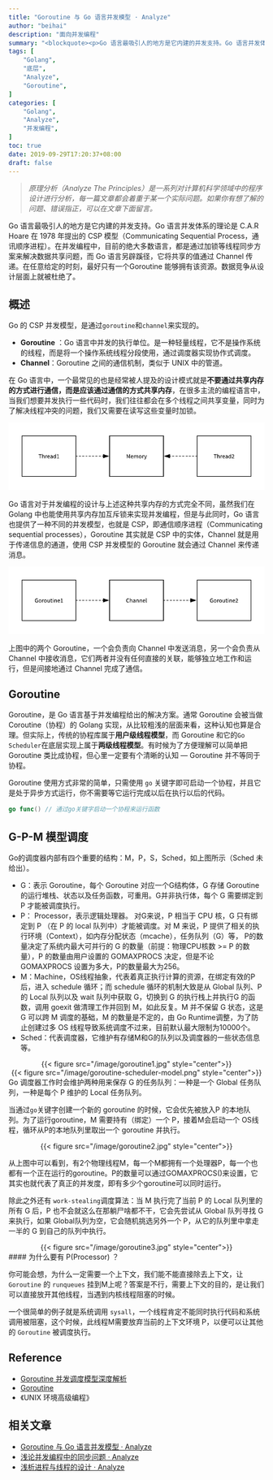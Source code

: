 ```yaml
---
title: "Goroutine 与 Go 语言并发模型 · Analyze"
author: "beihai"
description: "面向并发编程"
summary: "<blockquote><p>Go 语言最吸引人的地方是它内建的并发支持。Go 语言并发体系的理论是 C.A.R Hoare 在 1978 年提出的 CSP 模型。在并发编程中，目前的绝大多数语言，都是通过加锁等线程同步方案来解决数据共享问题，而 Go 语言另辟蹊径，它将共享的值通过 Channel 传递。在任意给定的时刻，最好只有一个Goroutine 能够拥有该资源。数据竞争从设计层面上就被杜绝了。</p></blockquote>"
tags: [
    "Golang",
    "底层",
    "Analyze",
    "Goroutine",
]
categories: [
    "Golang",
    "Analyze",
	"并发编程",
]
toc: true
date: 2019-09-29T17:20:37+08:00
draft: false
---
```


> *原理分析（Analyze The Principles）是一系列对计算机科学领域中的程序设计进行分析，每一篇文章都会着重于某一个实际问题。如果你有想了解的问题、错误指正，可以在文章下面留言。*

Go 语言最吸引人的地方是它内建的并发支持。Go 语言并发体系的理论是 C.A.R Hoare 在 1978 年提出的 CSP 模型（Communicating Sequential Process，通讯顺序进程）。在并发编程中，目前的绝大多数语言，都是通过加锁等线程同步方案来解决数据共享问题，而 Go 语言另辟蹊径，它将共享的值通过 Channel 传递。在任意给定的时刻，最好只有一个Goroutine 能够拥有该资源。数据竞争从设计层面上就被杜绝了。

## 概述

Go 的 CSP 并发模型，是通过`goroutine`和`channel`来实现的。

- **Goroutine** ：Go 语言中并发的执行单位。是一种轻量线程，它不是操作系统的线程，而是将一个操作系统线程分段使用，通过调度器实现协作式调度。
- **Channel**：Goroutine 之间的通信机制，类似于 UNIX 中的管道。

在 Go 语言中，一个最常见的也是经常被人提及的设计模式就是**不要通过共享内存的方式进行通信，而是应该通过通信的方式共享内存**，在很多主流的编程语言中，当我们想要并发执行一些代码时，我们往往都会在多个线程之间共享变量，同时为了解决线程冲突的问题，我们又需要在读写这些变量时加锁。

![Golang-Channel-Share-Memory](index.assets/Golang-Channel-Share-Memory.png)

Go 语言对于并发编程的设计与上述这种共享内存的方式完全不同，虽然我们在 Golang 中也能使用共享内存加互斥锁来实现并发编程，但是与此同时，Go 语言也提供了一种不同的并发模型，也就是 CSP，即通信顺序进程（Communicating sequential processes），Goroutine 其实就是 CSP 中的实体，Channel 就是用于传递信息的通道，使用 CSP 并发模型的 Goroutine 就会通过 Channel 来传递消息。

![Golang-Channel-CSP](index.assets/Golang-Channel-CSP.png)

上图中的两个 Goroutine，一个会负责向 Channel 中发送消息，另一个会负责从 Channel 中接收消息，它们两者并没有任何直接的关联，能够独立地工作和运行，但是间接地通过 Channel 完成了通信。

## Goroutine

Goroutine，是 Go 语言基于并发编程给出的解决方案。通常 Goroutine 会被当做 Coroutine（协程）的 Golang 实现，从比较粗浅的层面来看，这种认知也算是合理。但实际上，传统的协程库属于**用户级线程模型**，而 Goroutine 和它的`Go Scheduler`在底层实现上属于**两级线程模型**。有时候为了方便理解可以简单把 Goroutine 类比成协程，但心里一定要有个清晰的认知 — Goroutine 并不等同于协程。

Goroutine 使用方式非常的简单，只需使用 `go` 关键字即可启动一个协程，并且它是处于异步方式运行，你不需要等它运行完成以后在执行以后的代码。

```go
go func() // 通过go关键字启动一个协程来运行函数
```

## G-P-M 模型调度

Go的调度器内部有四个重要的结构：M，P，S，Sched，如上图所示（Sched 未给出）。

- G：表示 Goroutine，每个 Goroutine 对应一个G结构体，G 存储 Goroutine 的运行堆栈、状态以及任务函数，可重用。G并非执行体，每个 G 需要绑定到 P 才能被调度执行。
- P： Processor，表示逻辑处理器。 对G来说，P 相当于 CPU 核，G 只有绑定到 P （在 P 的 local  队列中）才能被调度。对 M 来说，P 提供了相关的执行环境（Context），如内存分配状态（mcache），任务队列（G）等， P的数量决定了系统内最大可并行的 G 的数量（前提：物理CPU核数 >= P 的数量），P 的数量由用户设置的 GOMAXPROCS 决定，但是不论 GOMAXPROCS 设置为多大，P的数量最大为256。
- M：Machine，OS线程抽象，代表着真正执行计算的资源，在绑定有效的P后，进入 schedule 循环；而 schedule 循环的机制大致是从 Global 队列、P 的 Local 队列以及 wait 队列中获取 G，切换到 G 的执行栈上并执行G 的函数，调用 goexit 做清理工作并回到 M，如此反复。M 并不保留 G 状态，这是 G 可以跨 M 调度的基础，M 的数量是不定的，由 Go Runtime调整，为了防止创建过多 OS 线程导致系统调度不过来，目前默认最大限制为10000个。
- Sched：代表调度器，它维护有存储M和G的队列以及调度器的一些状态信息等。

<div align="center">{{< figure src="/image/goroutine1.jpg" style="center">}}</div>


<div align="center">{{< figure src="/image/goroutine-scheduler-model.png" style="center">}}</div>
Go 调度器工作时会维护两种用来保存 G 的任务队列：一种是一个 Global 任务队列，一种是每个 P 维护的 Local 任务队列。

当通过` go `关键字创建一个新的 goroutine 的时候，它会优先被放入P 的本地队列。为了运行goroutine，M 需要持有（绑定）一个 P，接着M会启动一个 OS线程，循环从P的本地队列里取出一个 goroutine 并执行。

<div align="center">{{< figure src="/image/goroutine2.jpg" style="center">}}</div>

从上图中可以看到，有2个物理线程M，每一个M都拥有一个处理器P，每一个也都有一个正在运行的goroutine。P的数量可以通过GOMAXPROCS()来设置，它其实也就代表了真正的并发度，即有多少个goroutine可以同时运行。

除此之外还有 ` work-stealing `调度算法：当 M 执行完了当前 P 的 Local 队列里的所有 G 后，P 也不会就这么在那躺尸啥都不干，它会先尝试从 Global 队列寻找 G 来执行，如果 Global队列为空，它会随机挑选另外一个 P，从它的队列里中拿走一半的 G 到自己的队列中执行。

<div align="center">{{< figure src="/image/goroutine3.jpg" style="center">}}</div>
#### 为什么要有 P(Processor) ？

你可能会想，为什么一定需要一个上下文，我们能不能直接除去上下文，让 `Goroutine` 的 `runqueues` 挂到M上呢？答案是不行，需要上下文的目的，是让我们可以直接放开其他线程，当遇到内核线程阻塞的时候。

一个很简单的例子就是系统调用 `sysall`，一个线程肯定不能同时执行代码和系统调用被阻塞，这个时候，此线程M需要放弃当前的上下文环境 P，以便可以让其他的 `Goroutine` 被调度执行。

## Reference

- [Goroutine 并发调度模型深度解析](https://taohuawu.club/high-performance-implementation-of-goroutine-pool)
- [Goroutine](https://draveness.me/golang/docs/part3-runtime/ch06-concurrency/golang-goroutine/)
- 《UNIX 环境高级编程》

## 相关文章

- [Goroutine 与 Go 语言并发模型 · Analyze](https://www.wingsxdu.com/post/linux/concurrency-oriented-programming/goroutine/)
- [浅论并发编程中的同步问题 · Analyze](https://www.wingsxdu.com/post/linux/concurrency-oriented-programming/synchronous/)
- [浅析进程与线程的设计 · Analyze](https://www.wingsxdu.com/post/linux/concurrency-oriented-programming/process-and-thread/)